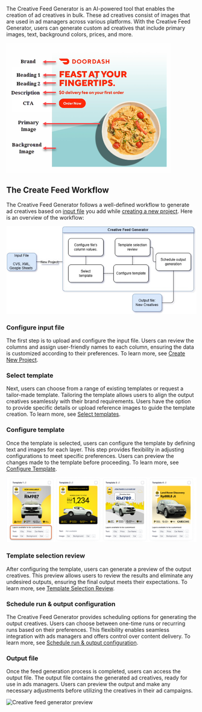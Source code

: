 The Creative Feed Generator is an AI-powered tool that enables the creation of ad creatives in bulk. These ad creatives consist of images that are used in ad managers across various platforms. With the Creative Feed Generator, users can generate custom ad creatives that include primary images, text, background colors, prices, and more.

![ad creative breakdown](../assets/creative.png)

## The Create Feed Workflow

The Creative Feed Generator follows a well-defined workflow to generate ad creatives based on [input file]() you add while [creating a new project](). Here is an overview of the workflow:

![Alt text](../assets/cfg-workflow.jpg)

### Configure input file 

The first step is to upload and configure the input file. Users can review the columns and assign user-friendly names to each column, ensuring the data is customized according to their preferences. To learn more, see [Create New Project](CFG/create_new_project.md).

### Select template 

Next, users can choose from a range of existing templates or request a tailor-made template. Tailoring the template allows users to align the output creatives seamlessly with their brand requirements. Users have the option to provide specific details or upload reference images to guide the template creation. To learn more, see [Select templates](CFG/templates.md).

### Configure template

Once the template is selected, users can configure the template by defining text and images for each layer. This step provides flexibility in adjusting configurations to meet specific preferences. Users can preview the changes made to the template before proceeding. To learn more, see [Configure Template](CFG/configure_template.md).

![Ad creative template](../assets/ad_templates.png)

### Template selection review 

After configuring the template, users can generate a preview of the output creatives. This preview allows users to review the results and eliminate any undesired outputs, ensuring the final output meets their expectations. To learn more, see [Template Selection Review](CFG/template_review.md).

### Schedule run & output configuration

The Creative Feed Generator provides scheduling options for generating the output creatives. Users can choose between one-time runs or recurring runs based on their preferences. This flexibility enables seamless integration with ads managers and offers control over content delivery. To learn more, see [Schedule run & output configuration](CFG/output_file_configuration.md).

### Output file

Once the feed generation process is completed, users can access the output file. The output file contains the generated ad creatives, ready for use in ads managers. Users can preview the output and make any necessary adjustments before utilizing the creatives in their ad campaigns.

![Creative feed generator preview](../assets/output_preview.gif)





